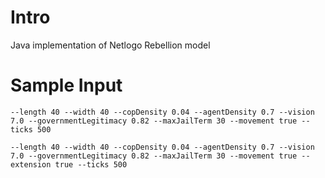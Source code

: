 # Intro
Java implementation of Netlogo Rebellion model
# Sample Input
```
--length 40 --width 40 --copDensity 0.04 --agentDensity 0.7 --vision 7.0 --governmentLegitimacy 0.82 --maxJailTerm 30 --movement true --ticks 500
```

```
--length 40 --width 40 --copDensity 0.04 --agentDensity 0.7 --vision 7.0 --governmentLegitimacy 0.82 --maxJailTerm 30 --movement true --extension true --ticks 500
```
